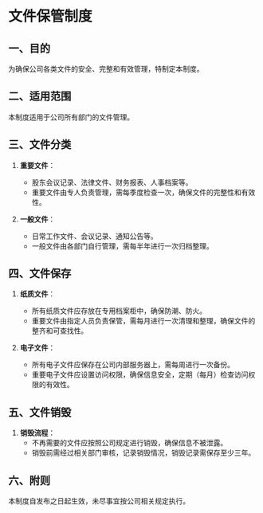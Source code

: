 # 文件保管制度

## 一、目的
为确保公司各类文件的安全、完整和有效管理，特制定本制度。

## 二、适用范围
本制度适用于公司所有部门的文件管理。

## 三、文件分类
1. **重要文件**：
   - 股东会议记录、法律文件、财务报表、人事档案等。
   - 重要文件由专人负责管理，需每季度检查一次，确保文件的完整性和有效性。

2. **一般文件**：
   - 日常工作文件、会议记录、通知公告等。
   - 一般文件由各部门自行管理，需每半年进行一次归档整理。

## 四、文件保存
1. **纸质文件**：
   - 所有纸质文件应存放在专用档案柜中，确保防潮、防火。
   - 重要文件由指定人员负责保管，需每月进行一次清理和整理，确保文件的整齐和可查找性。

2. **电子文件**：
   - 所有电子文件应保存在公司内部服务器上，需每周进行一次备份。
   - 重要电子文件应设置访问权限，确保信息安全，定期（每月）检查访问权限的有效性。

## 五、文件销毁
1. **销毁流程**：
   - 不再需要的文件应按照公司规定进行销毁，确保信息不被泄露。
   - 销毁前需经过相关部门审核，记录销毁情况，销毁记录需保存至少三年。

## 六、附则
本制度自发布之日起生效，未尽事宜按公司相关规定执行。 